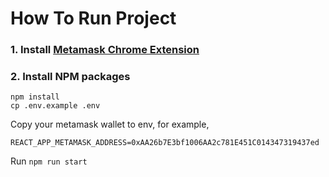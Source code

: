 # How To Run Project

### 1. Install [Metamask Chrome Extension](https://chrome.google.com/webstore/detail/metamask/nkbihfbeogaeaoehlefnkodbefgpgknn?hl=en)


### 2. Install NPM packages
```
npm install
cp .env.example .env
```
Copy your metamask wallet to env, for example,
```
REACT_APP_METAMASK_ADDRESS=0xAA26b7E3bf1006AA2c781E451C014347319437ed
```

Run `npm run start`
